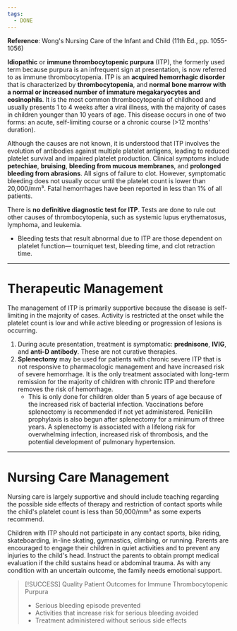```yaml
---
tags:
  - DONE
---
```

**Reference**: Wong's Nursing Care of the Infant and Child (11th Ed., pp. 1055-1056)

**Idiopathic** or **immune thrombocytopenic purpura** (ITP), the formerly used term because purpura is an infrequent sign at presentation, is now referred to as immune thrombocytopenia. ITP is an **acquired hemorrhagic disorder** that is characterized by **thrombocytopenia**, and **normal bone marrow with a normal or increased number of immature megakaryocytes and eosinophils**. It is the most common thrombocytopenia of childhood and usually presents 1 to 4 weeks after a viral illness, with the majority of cases in children younger than 10 years of age. This disease occurs in one of two forms: an acute, self-limiting course or a chronic course (>12 months' duration).

Although the causes are not known, it is understood that ITP involves the evolution of antibodies against multiple platelet antigens, leading to reduced platelet survival and impaired platelet production. Clinical symptoms include **petechiae**, **bruising**, **bleeding from mucous membranes**, and **prolonged bleeding from abrasions**. All signs of failure to clot. However, symptomatic bleeding does not usually occur until the platelet count is lower than 20,000/mm³. Fatal hemorrhages have been reported in less than 1% of all patients.

There is **no definitive diagnostic test for ITP**. Tests are done to rule out other causes of thrombocytopenia, such as systemic lupus erythematosus, lymphoma, and leukemia.
- Bleeding tests that result abnormal due to ITP are those dependent on platelet function— tourniquet test, bleeding time, and clot retraction time.
___
# Therapeutic Management
The management of ITP is primarily supportive because the disease is self-limiting in the majority of cases. Activity is restricted at the onset while the platelet count is low and while active bleeding or progression of lesions is occurring.
1. During acute presentation, treatment is symptomatic: **prednisone**, **IVIG**, and **anti-D antibody**. These are not curative therapies.
2. **Splenectomy** may be used for patients with chronic severe ITP that is not responsive to pharmacologic management and have increased risk of severe hemorrhage. It is the only treatment associated with long-term remission for the majority of children with chronic ITP and therefore removes the risk of hemorrhage.
	- This is only done for children older than 5 years of age because of the increased risk of bacterial infection. Vaccinations before splenectomy is recommended if not yet administered. Penicillin prophylaxis is also begun after splenectomy for a minimum of three years. A splenectomy is associated with a lifelong risk for overwhelming infection, increased risk of thrombosis, and the potential development of pulmonary hypertension.
___
# Nursing Care Management
Nursing care is largely supportive and should include teaching regarding the possible side effects of therapy and restriction of contact sports while the child's platelet count is less than 50,000/mm³ as some experts recommend.

Children with ITP should not participate in any contact sports, bike riding, skateboarding, in-line skating, gymnastics, climbing, or running. Parents are encouraged to engage their children in quiet activities and to prevent any injuries to the child's head. Instruct the parents to obtain prompt medical evaluation if the child sustains head or abdominal trauma. As with any condition with an uncertain outcome, the family needs emotional support.

>[!SUCCESS] Quality Patient Outcomes for Immune Thrombocytopenic Purpura
>- Serious bleeding episode prevented
>- Activities that increase risk for serious bleeding avoided
>- Treatment administered without serious side effects